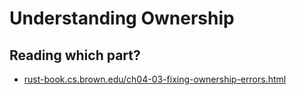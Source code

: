 # Understanding Ownership

## Reading which part?

* [rust-book.cs.brown.edu/ch04-03-fixing-ownership-errors.html](https://rust-book.cs.brown.edu/ch04-03-fixing-ownership-errors.html)